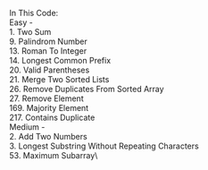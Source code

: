 In This Code:\
Easy - \
1\. Two Sum\
9\. Palindrom Number\
13\. Roman To Integer\
14\. Longest Common Prefix\
20\. Valid Parentheses\
21\. Merge Two Sorted Lists\
26\. Remove Duplicates From Sorted Array\
27\. Remove Element\
169\. Majority Element\
217\. Contains Duplicate\
Medium -\
2\. Add Two Numbers\
3\. Longest Substring Without Repeating Characters\
53\. Maximum Subarray\
